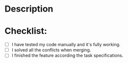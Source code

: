 # Description


# Checklist:

- [ ] I have tested my code manually and it's fully working.
- [ ] I solved all the conflicts when merging.
- [ ] I finished the feature according the task specifications.